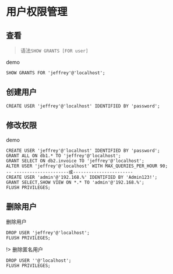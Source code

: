 # 用户权限管理

## 查看

> 语法`SHOW GRANTS [FOR user]`

demo

```mysql
SHOW GRANTS FOR 'jeffrey'@'localhost';
```

## 创建用户

```mysql
CREATE USER 'jeffrey'@'localhost' IDENTIFIED BY 'password';
```

## 修改权限

demo

```mysql
CREATE USER 'jeffrey'@'localhost' IDENTIFIED BY 'password';
GRANT ALL ON db1.* TO 'jeffrey'@'localhost';
GRANT SELECT ON db2.invoice TO 'jeffrey'@'localhost';
ALTER USER 'jeffrey'@'localhost' WITH MAX_QUERIES_PER_HOUR 90;
-- ---------------------或-----------------------
CREATE USER 'admin'@'192.168.%' IDENTIFIED BY 'Admin123!';
GRANT SELECT,SHOW VIEW ON *.* TO 'admin'@'192.168.%';
FLUSH PRIVILEGES;
```

## 删除用户

删除用户

```mysql
DROP USER 'jeffrey'@'localhost';
FLUSH PRIVILEGES;
```

!> 删除匿名用户

```mysql
DROP USER ''@'localhost';
FLUSH PRIVILEGES;
```
